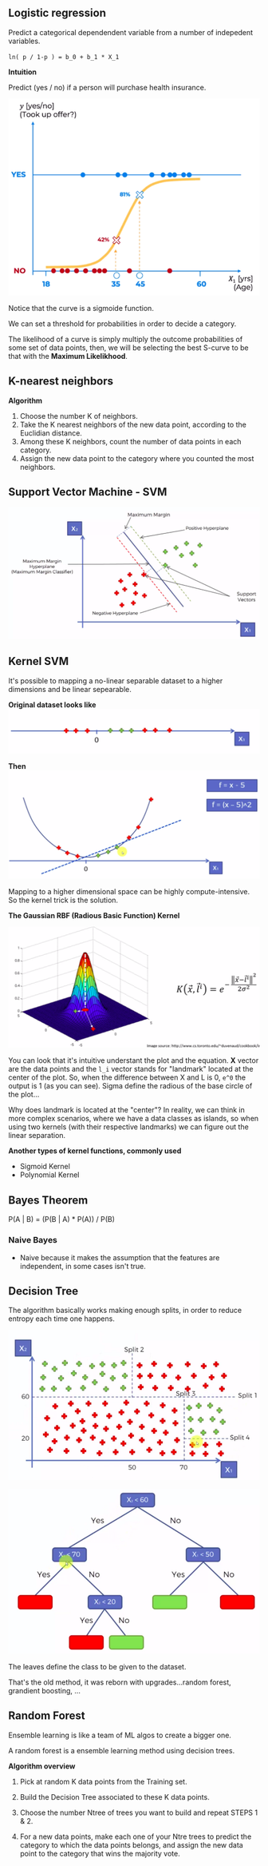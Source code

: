 ## Logistic regression

Predict a categorical dependendent variable from a number of indepedent variables.

`ln( p / 1-p ) = b_0 + b_1 * X_1`

**Intuition**

Predict (yes / no) if a person will purchase health insurance.

![](./assets/logistic_regr_intuition.png)

Notice that the curve is a sigmoide function.



We can set a threshold for probabilities in order to decide a category.

The likelihood of a curve is simply multiply the outcome probabilities of some set of data points, then, we will be selecting the best S-curve to be that with the **Maximum Likelikhood**.

## K-nearest neighbors

**Algorithm**

1. Choose the number K of neighbors.
2. Take the K nearest neighbors of the new data point, according to the Euclidian distance.
3. Among these K neighbors, count the number of data points in each category.
4. Assign the new data point to the category where you counted the most neighbors.


## Support Vector Machine - SVM

![SVM intuition](./assets/SVM_intuition.png)


## Kernel SVM

It's possible to mapping a no-linear separable dataset to a higher dimensions and be linear sepearable.

**Original dataset looks like**
![](./assets/mapping_to_higher_dimensionality_1.png)

**Then**
![](./assets/mapping_to_higher_dimensionality_2.png)


Mapping to a higher dimensional space can be highly compute-intensive. So the kernel trick is the solution.


**The Gaussian RBF (Radious Basic Function) Kernel**

![](./assets/RBF_kernel.png)

You can look that it's intuitive understant the plot and the equation.
**X** vector are the data points and the `l_i` vector stands for "landmark" located at the center of the plot. So, when the difference between X and L is 0, `e^0` the output is 1 (as you can see). 
Sigma define the radious of the base circle of the plot...

Why does landmark is located at the "center"? In reality, we can think in more complex scenarios, where we have a data classes as islands, so when using two kernels (with their respective landmarks) we can figure out the linear separation.

**Another types of kernel functions, commonly used**
- Sigmoid Kernel
- Polynomial Kernel


## Bayes Theorem

P(A | B) = (P(B | A) * P(A)) / P(B)


### Naive Bayes

- Naive because it makes the assumption that the features are independent, in some cases isn't true.


## Decision Tree

The algorithm basically works making enough splits, in order to reduce entropy each time one happens.

![](./assets/decision_tree_intuition.png)

![](./assets/decision_tree_example.png)

The leaves define the class to be given to the dataset.

That's the old method, it was reborn with upgrades...random forest, grandient boosting, ...


## Random Forest

Ensemble learning is like a team of ML algos to create a bigger one.

A random forest is a ensemble learning method using decision trees.

**Algorithm overview**

1) Pick at random K data points from the Training set.

2) Build the Decision Tree associated to these K data points.

3) Choose the number Ntree of trees you want to build and repeat STEPS 1 & 2.

4) For a new data points, make each one of your Ntre trees to predict the category to which the data points belongs, and assign the new data point to the category that wins the majority vote.